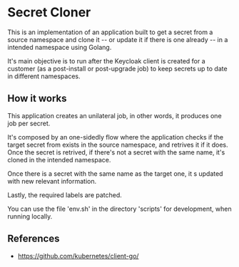 # Secret Cloner

This is an implementation of an application built to get a secret from a source namespace 
and clone it -- or update it if there is one already -- in a intended namespace using Golang.

It's main objective is to run after the Keycloak client is created for a customer 
(as a post-install or post-upgrade job) to keep secrets up to date in different namespaces.

## How it works

This application creates an unilateral job, in other words, it produces one job
per secret.

It's composed by an one-sidedly flow where the application checks if the target secret
from exists in the source namespace, and retrives it if it does. Once the secret is retrived,
if there's not a secret with the same name, it's cloned in the intended namespace. 

Once there is a secret with the same name as the target one, it s updated with new relevant
information.

Lastly, the required labels are patched. 

You can use the file 'env.sh' in the directory 'scripts' for development, when running locally.

## References

* https://github.com/kubernetes/client-go/
